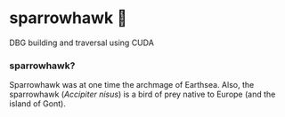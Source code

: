 # sparrowhawk 🦅
DBG building and traversal using CUDA

### sparrowhawk?

Sparrowhawk was at one time the archmage of Earthsea.
Also, the sparrowhawk (*Accipiter nisus*) is a bird of prey native to Europe (and the island of Gont).
